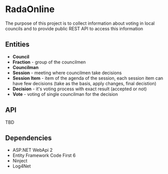 # RadaOnline
The purpose of this project is to collect information about voting in local councils and to provide public REST API to access this information

## Entities
- **Council**
- **Fraction** - group of the councilmen
- **Councilman**
- **Session** - meeting where councilmen take decisions
- **Session Item** - item of the agenda of the session, each session item can have few decisions (take as the basis, apply changes, final decistion)
- **Decision** - it's voting process with exact result (accepted or not)
- **Vote** - voting of single councilman for the decision

## API
TBD

## Dependencies
- ASP.NET WebApi 2
- Entity Framework Code First 6
- Ninject
- Log4Net
